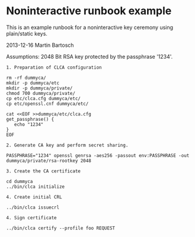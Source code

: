 # Noninteractive runbook example

This is an example runbook for a noninteractive key ceremony using plain/static keys.

2013-12-16 Martin Bartosch



Assumptions:
2048 Bit RSA key protected by the passphrase '1234'.

```
1. Preparation of CLCA configuration

rm -rf dummyca/
mkdir -p dummyca/etc
mkdir -p dummyca/private/
chmod 700 dummyca/private/
cp etc/clca.cfg dummyca/etc/
cp etc/openssl.cnf dummyca/etc/

cat <<EOF >>dummyca/etc/clca.cfg
get_passphrase() {
   echo "1234"
}
EOF

2. Generate CA key and perform secret sharing.

PASSPHRASE="1234" openssl genrsa -aes256 -passout env:PASSPHRASE -out dummyca/private/rsa-rootkey 2048

3. Create the CA certificate

cd dummyca
../bin/clca initialize

4. Create initial CRL

../bin/clca issuecrl

4. Sign certificate

../bin/clca certify --profile foo REQUEST


```

